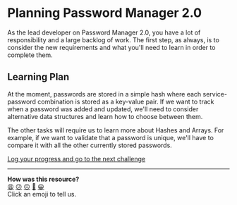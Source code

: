 # Planning Password Manager 2.0

As the lead developer on Password Manager 2.0, you have a lot of responsibility and a large backlog of work. The first step, as always, is to consider the new requirements and what you'll need to learn in order to complete them.

## Learning Plan

At the moment, passwords are stored in a simple hash where each service-password combination is stored as a key-value pair. If we want to track when a password was added and updated, we'll need to consider alternative data structures and learn how to choose between them.

The other tasks will require us to learn more about Hashes and Arrays. For example, if we want to validate that a password is unique, we'll have to compare it with all the other currently stored passwords.


[Log your progress and go to the next challenge](https://makers-event-logger.herokuapp.com/?event=01_planning.md&repository=makersacademy%2Fruby_foundations&redirect=chapter3%2F02_choosing_a_data_structure_i.md)

<!-- BEGIN GENERATED SECTION DO NOT EDIT -->

---

**How was this resource?**  
[😫](https://airtable.com/shrUJ3t7KLMqVRFKR?prefill_Repository=makersacademy%2Fruby_foundations&prefill_File=chapter3%2F01_planning.md&prefill_Sentiment=😫) [😕](https://airtable.com/shrUJ3t7KLMqVRFKR?prefill_Repository=makersacademy%2Fruby_foundations&prefill_File=chapter3%2F01_planning.md&prefill_Sentiment=😕) [😐](https://airtable.com/shrUJ3t7KLMqVRFKR?prefill_Repository=makersacademy%2Fruby_foundations&prefill_File=chapter3%2F01_planning.md&prefill_Sentiment=😐) [🙂](https://airtable.com/shrUJ3t7KLMqVRFKR?prefill_Repository=makersacademy%2Fruby_foundations&prefill_File=chapter3%2F01_planning.md&prefill_Sentiment=🙂) [😀](https://airtable.com/shrUJ3t7KLMqVRFKR?prefill_Repository=makersacademy%2Fruby_foundations&prefill_File=chapter3%2F01_planning.md&prefill_Sentiment=😀)  
Click an emoji to tell us.

<!-- END GENERATED SECTION DO NOT EDIT -->

